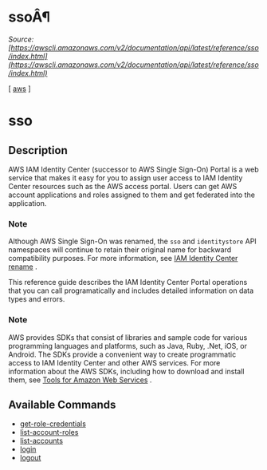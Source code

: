 # ssoÂ¶

*Source: [https://awscli.amazonaws.com/v2/documentation/api/latest/reference/sso/index.html](https://awscli.amazonaws.com/v2/documentation/api/latest/reference/sso/index.html)*

[ [aws](https://awscli.amazonaws.com/v2/documentation/api/latest/reference/index.html#cli-aws) ]

# sso

## Description

AWS IAM Identity Center (successor to AWS Single Sign-On) Portal is a web service that makes it easy for you to assign user access to IAM Identity Center resources such as the AWS access portal. Users can get AWS account applications and roles assigned to them and get federated into the application.

### Note

Although AWS Single Sign-On was renamed, the `sso` and `identitystore` API namespaces will continue to retain their original name for backward compatibility purposes. For more information, see [IAM Identity Center rename](https://docs.aws.amazon.com/singlesignon/latest/userguide/what-is.html#renamed) .

This reference guide describes the IAM Identity Center Portal operations that you can call programatically and includes detailed information on data types and errors.

### Note

AWS provides SDKs that consist of libraries and sample code for various programming languages and platforms, such as Java, Ruby, .Net, iOS, or Android. The SDKs provide a convenient way to create programmatic access to IAM Identity Center and other AWS services. For more information about the AWS SDKs, including how to download and install them, see [Tools for Amazon Web Services](http://aws.amazon.com/tools/) .

## Available Commands

- [get-role-credentials](https://awscli.amazonaws.com/v2/documentation/api/latest/reference/sso/get-role-credentials.html)
- [list-account-roles](https://awscli.amazonaws.com/v2/documentation/api/latest/reference/sso/list-account-roles.html)
- [list-accounts](https://awscli.amazonaws.com/v2/documentation/api/latest/reference/sso/list-accounts.html)
- [login](https://awscli.amazonaws.com/v2/documentation/api/latest/reference/sso/login.html)
- [logout](https://awscli.amazonaws.com/v2/documentation/api/latest/reference/sso/logout.html)